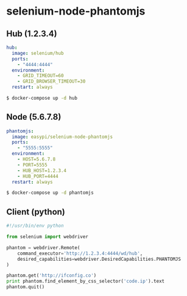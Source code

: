selenium-node-phantomjs
=======================

## Hub (1.2.3.4)

```yaml
hub:
  image: selenium/hub
  ports:
    - "4444:4444"
  environment:
    - GRID_TIMEOUT=60
    - GRID_BROWSER_TIMEOUT=30
  restart: always
```

```bash
$ docker-compose up -d hub
```

## Node (5.6.7.8)

```yaml
phantomjs:
  image: easypi/selenium-node-phantomjs
  ports:
    - "5555:5555"
  environment:
    - HOST=5.6.7.8
    - PORT=5555
    - HUB_HOST=1.2.3.4
    - HUB_PORT=4444
  restart: always
```

```bash
$ docker-compose up -d phantomjs
```

## Client (python)

```python
#!/usr/bin/env python

from selenium import webdriver

phantom = webdriver.Remote(
    command_executor='http://1.2.3.4:4444/wd/hub',
    desired_capabilities=webdriver.DesiredCapabilities.PHANTOMJS
)

phantom.get('http://ifconfig.co')
print phantom.find_element_by_css_selector('code.ip').text
phantom.quit()
```
